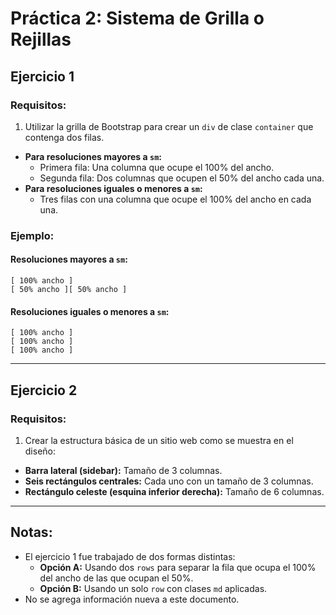 # Práctica 2: Sistema de Grilla o Rejillas  

## Ejercicio 1  
### Requisitos:  
1. Utilizar la grilla de Bootstrap para crear un `div` de clase `container` que contenga dos filas.  
  - **Para resoluciones mayores a `sm`:**  
    - Primera fila: Una columna que ocupe el 100% del ancho.  
    - Segunda fila: Dos columnas que ocupen el 50% del ancho cada una.  
  - **Para resoluciones iguales o menores a `sm`:**  
    - Tres filas con una columna que ocupe el 100% del ancho en cada una.  

### Ejemplo:  
#### Resoluciones mayores a `sm`:  
```
[ 100% ancho ]  
[ 50% ancho ][ 50% ancho ]  
```  

#### Resoluciones iguales o menores a `sm`:  
```
[ 100% ancho ]  
[ 100% ancho ]  
[ 100% ancho ]  
```  

---

## Ejercicio 2  
### Requisitos:  
1. Crear la estructura básica de un sitio web como se muestra en el diseño:  
  - **Barra lateral (sidebar):** Tamaño de 3 columnas.  
  - **Seis rectángulos centrales:** Cada uno con un tamaño de 3 columnas.  
  - **Rectángulo celeste (esquina inferior derecha):** Tamaño de 6 columnas.  

---

## Notas:  
- El ejercicio 1 fue trabajado de dos formas distintas:  
  - **Opción A:** Usando dos `rows` para separar la fila que ocupa el 100% del ancho de las que ocupan el 50%.  
  - **Opción B:** Usando un solo `row` con clases `md` aplicadas.  
- No se agrega información nueva a este documento.  
